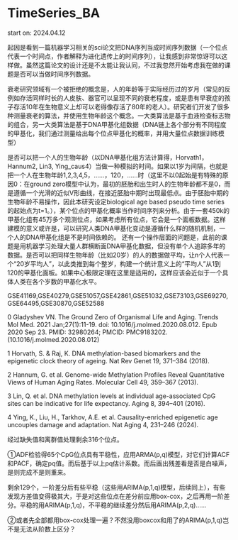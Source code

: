 # TimeSeries_BA
start on: 2024.04.12

起因是看到一篇机器学习相关的sci论文把DNA序列当成时间序列数据（一个位点代表一个时间点，作者解释为进化遗传上的时间序列），让我感到非常惊讶可以这样做。虽然这篇论文的设计还是不太能让我认同，不过我忽然开始考虑我在做的课题是否可以当做时间序列数据。

衰老研究领域有一个被拒绝的概念是，人的年龄等于实际经历过的岁月（常见的反例如存活同样时长的人皮肤、器官可以呈现不同的衰老程度，或是患有早衰症的孩子存活10年在生物意义上却可以老得像存活了80年的老人）。研究者们开发了很多种测量衰老的算法，并使用生物年龄这个概念。一大类算法是基于血液检查标志物的组合，另一大类算法是基于DNA甲基化组数据（DNA链上各个部分有不同程度的甲基化，我们通过测量给出每个位点甲基化的概率，并用大量位点数据训练模型）

是否可以把一个人的生物年龄（以DNA甲基化组方法计算得，Horvath1，Hannum2, Lin3, Ying_caus4）当做一种模拟的时间。如果以1岁为间隔，也就是把一个人在生物年龄1,2,3,4,5，……，120，……时（这里不以0起始是有特殊的原因0：在ground zero模型中认为，最初的胚胎和出生时人的生物年龄都不是0，而是遵循一个光滑的近似V形曲线，在接近胚胎中期时出现最低点。由于胚胎中期的生物年龄不易操作，因此本研究设定biological age based pseudo time series的起始点为t=1。），某个位点的甲基化概率当作时间序列来分析。由于一套450k的甲基化组有45万多个观测位点，如果考虑所有位点，它会是一个面板数据。这样建模的意义或许是，可以研究人类DNA甲基化变动是遵循什么样的随机机制，一个人的DNA甲基化组是不是时间依赖的。
还有一个操作层面的问题是，此前的课题是用机器学习处理大量人群横断面DNA甲基化数据，但没有单个人追踪多年的数据。是否可以把同样生物年龄（比如20岁）的人的数据做平均，让n个人代表一个“20岁平均人”，以此类推到每个整岁，构建一个统计意义上的“平均人”从1到120的甲基化面板。如果中心极限定理在这里是适用的，这样应该会近似于一个具体人类在各个岁数的甲基化水平。

GSE41169,GSE40279,GSE51057,GSE42861,GSE51032,GSE73103,GSE69270,GSE64495,GSE30870,GSE52588

0 Gladyshev VN. The Ground Zero of Organismal Life and Aging. Trends Mol Med. 2021 Jan;27(1):11-19. doi: 10.1016/j.molmed.2020.08.012. Epub 2020 Sep 23. PMID: 32980264; PMCID: PMC9183202.(10.1016/j.molmed.2020.08.012)

1 Horvath, S. & Raj, K. DNA methylation-based biomarkers and the epigenetic clock theory of ageing. Nat Rev Genet 19, 371–384 (2018).

2 Hannum, G. et al. Genome-wide Methylation Profiles Reveal Quantitative Views of Human Aging Rates. Molecular Cell 49, 359–367 (2013).

3 Lin, Q. et al. DNA methylation levels at individual age-associated CpG sites can be indicative for life expectancy. Aging 8, 394–401 (2016).

4 Ying, K., Liu, H., Tarkhov, A.E. et al. Causality-enriched epigenetic age uncouples damage and adaptation. Nat Aging 4, 231–246 (2024).


经过缺失值和离群值处理剩余316个位点。

①ADF检验得65个CpG位点具有平稳性，应用ARMA(p,q)模型，对它们计算ACF和PACF，确定pq值。而后基于以上pq估计系数。而后画出残差看是否是白噪声，是则完成不是则重来。

剩余129个，一阶差分后有些平稳（这些用ARIMA(p,1,q)模型，后续同上），有些发现方差值变得极其大，于是对这些位点在差分前应用box-cox，之后再用一阶差分。平稳的用ARIMA(p,1,q)，不平稳的继续差分然后用ARIMA(p,2,q)……

②或者先全部都用box-cox处理一遍？不然没用boxcox和用了的ARIMA(p,1,q)岂不是无法从阶数上区分？
